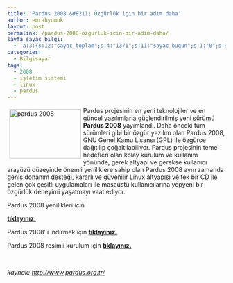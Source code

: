 ```yaml
---
title: 'Pardus 2008 &#8211; Özgürlük için bir adım daha'
author: emrahyumuk
layout: post
permalink: /pardus-2008-ozgurluk-icin-bir-adim-daha/
sayfa_sayac_bilgi:
  - 'a:3:{s:12:"sayac_toplam";s:4:"1371";s:11:"sayac_bugun";s:1:"0";s:9:"son_okuma";s:10:"1364854675";}'
categories:
  - Bilgisayar
tags:
  - 2008
  - işletim sistemi
  - linux
  - pardus
---
```

<img class="alignleft" style="margin: 5px; float: left;" src="http://www.pardus.org.tr/resim/pardus2008.png" alt="pardus 2008" width="165" height="114" />Pardus projesinin en yeni teknolojiler ve en güncel yazılımlarla güçlendirilmiş yeni sürümü **Pardus 2008** yayımlandı. Daha önceki tüm sürümleri gibi bir özgür yazılım olan Pardus 2008, GNU Genel Kamu Lisansı (GPL) ile özgürce dağıtılıp çoğaltılabiliyor. Pardus projesinin temel hedefleri olan kolay kurulum ve kullanım yönünde, gerek altyapı ve gerekse kullanıcı arayüzü düzeyinde önemli yeniliklere sahip olan Pardus 2008 aynı zamanda geniş donanım desteği, kararlı ve güvenilir Linux altyapısı ve tek bir CD ile gelen çok çeşitli uygulamaları ile masaüstü kullanıcılarına yepyeni bir özgürlük deneyimi yaşatmayı vaat ediyor.

<!--more-->Pardus 2008 yenilikleri için 

<a href="http://www.pardus.org.tr/urunler/pardus-2008-surum-notlari-tr.html" target="_blank"><strong>tıklayınız.</strong></a>

Pardus 2008&#8242; i indirmek için <a href="ftp://ftp.pardus.org.tr/pub/pardus/kurulan/2008/Pardus_2008-Kurulan.iso" target="_blank"><strong>tıklayınız</strong></a><a href="ftp://ftp.pardus.org.tr/pub/pardus/kurulan/2008/Pardus_2008-Kurulan.iso" target="_blank"></a><a href="ftp://ftp.pardus.org.tr/pub/pardus/kurulan/2008/Pardus_2008-Kurulan.iso" target="_blank"><strong>.</strong></a>

Pardus 2008 resimli kurulum için <a href="http://www.pardus.org.tr/ekran-goruntuleri/kurulum/ekran-01.html" target="_blank"><strong>tıklayınız.</strong></a>

<span style="color: #ffffff;">.</span>

<address>
  kaynak: <a href="ttp://www.pardus.org.tr/" target="_blank">http://www.pardus.org.tr/</a>
</address>